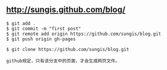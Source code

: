 
http://sungis.github.com/blog/
---------------
    $ git add .
    $ git commit -m "first post"
    $ git remote add origin https://github.com/sungis/blog.git
    $ git push origin gh-pages

    $ git clone https://github.com/sungis/blog.git

    github规定，只有该分支中的页面，才会生成网页文件。
